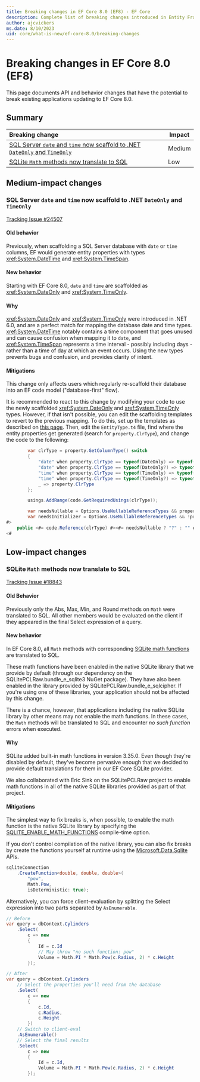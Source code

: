 ```yaml
---
title: Breaking changes in EF Core 8.0 (EF8) - EF Core
description: Complete list of breaking changes introduced in Entity Framework Core 8.0 (EF8)
author: ajcvickers
ms.date: 8/10/2023
uid: core/what-is-new/ef-core-8.0/breaking-changes
---
```


# Breaking changes in EF Core 8.0 (EF8)

This page documents API and behavior changes that have the potential to break existing applications updating to EF Core 8.0.

## Summary

| **Breaking change**                                                                                                                      | **Impact** |
|:---------------------------------------------------------------------------------------------------------------------------------------- | ---------- |
| [SQL Server `date` and `time` now scaffold to .NET `DateOnly` and `TimeOnly`](#sqlserver-date-time-only)                                 | Medium     |
| [SQLite `Math` methods now translate to SQL](#sqlite-math)                                                                               | Low        |

## Medium-impact changes

<a name="sqlserver-date-time-only"></a>

### SQL Server `date` and `time` now scaffold to .NET `DateOnly` and `TimeOnly`

[Tracking Issue #24507](https://github.com/dotnet/efcore/issues/24507)

#### Old behavior

Previously, when scaffolding a SQL Server database with `date` or `time` columns, EF would generate entity properties with types <xref:System.DateTime> and <xref:System.TimeSpan>.

#### New behavior

Starting with EF Core 8.0, `date` and `time` are scaffolded as <xref:System.DateOnly> and <xref:System.TimeOnly>.

#### Why

<xref:System.DateOnly> and <xref:System.TimeOnly> were introduced in .NET 6.0, and are a perfect match for mapping the database date and time types. <xref:System.DateTime> notably contains a time component that goes unused and can cause confusion when mapping it to `date`, and <xref:System.TimeSpan> represents a time interval - possibly including days - rather than a time of day at which an event occurs. Using the new types prevents bugs and confusion, and provides clarity of intent.

#### Mitigations

This change only affects users which regularly re-scaffold their database into an EF code model ("database-first" flow).

It is recommended to react to this change by modifying your code to use the newly scaffolded <xref:System.DateOnly> and <xref:System.TimeOnly> types. However, if that isn't possible, you can edit the scaffolding templates to revert to the previous mapping. To do this, set up the templates as described on [this page](xref:core/managing-schemas/scaffolding/templates). Then, edit the `EntityType.t4` file, find where the entity properties get generated (search for `property.ClrType`), and change the code to the following:

```c#
        var clrType = property.GetColumnType() switch
        {
            "date" when property.ClrType == typeof(DateOnly) => typeof(DateTime),
            "date" when property.ClrType == typeof(DateOnly?) => typeof(DateTime?),
            "time" when property.ClrType == typeof(TimeOnly) => typeof(TimeSpan),
            "time" when property.ClrType == typeof(TimeOnly?) => typeof(TimeSpan?),
            _ => property.ClrType
        };

        usings.AddRange(code.GetRequiredUsings(clrType));

        var needsNullable = Options.UseNullableReferenceTypes && property.IsNullable && !clrType.IsValueType;
        var needsInitializer = Options.UseNullableReferenceTypes && !property.IsNullable && !clrType.IsValueType;
#>
    public <#= code.Reference(clrType) #><#= needsNullable ? "?" : "" #> <#= property.Name #> { get; set; }<#= needsInitializer ? " = null!;" : "" #>
<#
```

## Low-impact changes

<a name="sqlite-math"></a>

### SQLite `Math` methods now translate to SQL

[Tracking Issue #18843](https://github.com/dotnet/efcore/issues/18843)

#### Old Behavior

Previously only the Abs, Max, Min, and Round methods on `Math` were translated to SQL. All other members would be evaluated on the client if they appeared in the final Select expression of a query.

#### New behavior

In EF Core 8.0, all `Math` methods with corresponding [SQLite math functions](https://sqlite.org/lang_mathfunc.html) are translated to SQL.

These math functions have been enabled in the native SQLite library that we provide by default (through our dependency on the SQLitePCLRaw.bundle_e_sqlite3 NuGet package). They have also been enabled in the library provided by SQLitePCLRaw.bundle_e_sqlcipher. If you're using one of these libraries, your application should not be affected by this change.

There is a chance, however, that applications including the native SQLite library by other means may not enable the math functions. In these cases, the `Math` methods will be translated to SQL and encounter *no such function* errors when executed.

#### Why

SQLite added built-in math functions in version 3.35.0. Even though they're disabled by default, they've become pervasive enough that we decided to provide default translations for them in our EF Core SQLite provider.

We also collaborated with Eric Sink on the SQLitePCLRaw project to enable math functions in all of the native SQLite libraries provided as part of that project.

#### Mitigations

The simplest way to fix breaks is, when possible, to enable the math function is the native SQLite library by specifying the [SQLITE_ENABLE_MATH_FUNCTIONS](https://sqlite.org/compile.html#enable_math_functions) compile-time option.

If you don't control compilation of the native library, you can also fix breaks by create the functions yourself at runtime using the [Microsoft.Data.Sqlite](/dotnet/standard/data/sqlite/user-defined-functions) APIs.

```csharp
sqliteConnection
    .CreateFunction<double, double, double>(
        "pow",
        Math.Pow,
        isDeterministic: true);
```

Alternatively, you can force client-evaluation by splitting the Select expression into two parts separated by `AsEnumerable`.

```csharp
// Before
var query = dbContext.Cylinders
    .Select(
        c => new
        {
            Id = c.Id
            // May throw "no such function: pow"
            Volume = Math.PI * Math.Pow(c.Radius, 2) * c.Height
        });

// After
var query = dbContext.Cylinders
    // Select the properties you'll need from the database
    .Select(
        c => new
        {
            c.Id,
            c.Radius,
            c.Height
        })
    // Switch to client-eval
    .AsEnumerable()
    // Select the final results
    .Select(
        c => new
        {
            Id = c.Id,
            Volume = Math.PI * Math.Pow(c.Radius, 2) * c.Height
        });
```

